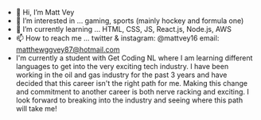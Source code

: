 - 👋 Hi, I’m Matt Vey
- 👀 I’m interested in ... gaming, sports (mainly hockey and formula one)
- 🌱 I’m currently learning ... HTML, CSS, JS, React.js, Node.js, AWS
- 📫 How to reach me ... twitter & instagram: @mattvey16 email: matthewggvey87@hotmail.com
- I'm currently a student with Get Coding NL where I am learning different languages to get into the very exciting tech industry. I have been working in the oil and gas industry for the past 3 years and have decided that this career isn't the right path for me. Making this change and commitment to another career is both nerve racking and exciting. I look forward to breaking into the industry and seeing where this path will take me!
